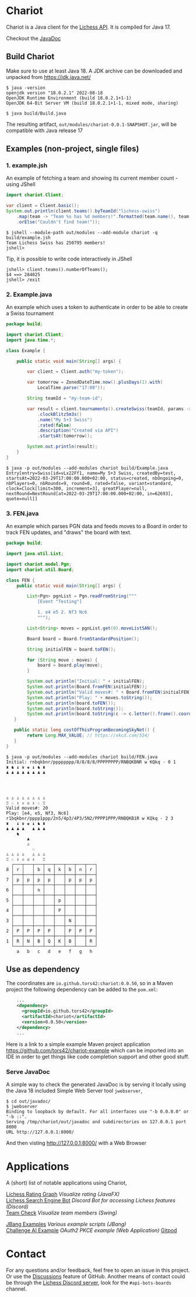 # Chariot

Chariot is a Java client for the [Lichess API](https://lichess.org/api). It is compiled for Java 17.

Checkout the [JavaDoc](https://tors42.github.io/chariot/chariot/chariot/Client.html)

## Build Chariot

Make sure to use at least Java 18. A JDK archive can be downloaded and unpacked from https://jdk.java.net/

    $ java -version
    openjdk version "18.0.2.1" 2022-08-18
    OpenJDK Runtime Environment (build 18.0.2.1+1-1)
    OpenJDK 64-Bit Server VM (build 18.0.2.1+1-1, mixed mode, sharing)

    $ java build/Build.java

The resulting artifact, `out/modules/chariot-0.0.1-SNAPSHOT.jar`, will be compatible with Java release 17

## Examples (non-project, single files)

### 1. example.jsh

An example of fetching a team and showing its current member count - using JShell

```java
import chariot.Client;

var client = Client.basic();
System.out.println(client.teams().byTeamId("lichess-swiss")
    .map(team -> "Team %s has %d members!".formatted(team.name(), team.nbMembers()))
    .orElse("Couldn't find team!"));
```

    $ jshell --module-path out/modules --add-module chariot -q build/example.jsh
    Team Lichess Swiss has 250795 members!
    jshell>

Tip, it is possible to write code interactively in JShell

    jshell> client.teams().numberOfTeams();
    $4 ==> 284025
    jshell> /exit

### 2. Example.java

An example which uses a token to authenticate in order to be able to create a Swiss tournament

```java
package build;

import chariot.Client;
import java.time.*;

class Example {

    public static void main(String[] args) {

        var client = Client.auth("my-token");

        var tomorrow = ZonedDateTime.now().plusDays(1).with(
            LocalTime.parse("17:00"));

        String teamId = "my-team-id";

        var result = client.tournaments().createSwiss(teamId, params -> params
            .clockBlitz5m3s()
            .name("My 5+3 Swiss")
            .rated(false)
            .description("Created via API")
            .startsAt(tomorrow));

        System.out.println(result);
    }
}
```

    $ java -p out/modules --add-modules chariot build/Example.java
    Entry[entry=Swiss[id=vLx22Ff1, name=My 5+3 Swiss, createdBy=test, startsAt=2022-03-29T17:00:00.000+02:00, status=created, nbOngoing=0, nbPlayers=0, nbRounds=9, round=0, rated=false, variant=standard, clock=Clock[limit=300, increment=3], greatPlayer=null, nextRound=NextRound[at=2022-03-29T17:00:00.000+02:00, in=62693], quote=null]]

### 3. FEN.java

An example which parses PGN data and feeds moves to a Board in order to track FEN updates, and "draws" the board with text.

```java
package build;

import java.util.List;

import chariot.model.Pgn;
import chariot.util.Board;

class FEN {
    public static void main(String[] args) {

        List<Pgn> pgnList = Pgn.readFromString("""
            [Event "Testing"]

            1. e4 e5 2. Nf3 Nc6
            """);

        List<String> moves = pgnList.get(0).moveListSAN();

        Board board = Board.fromStandardPosition();

        String initialFEN = board.toFEN();

        for (String move : moves) {
            board = board.play(move);
        }

        System.out.println("Initial: " + initialFEN);
        System.out.println(Board.fromFEN(initialFEN));
        System.out.println("Valid moves#: " + Board.fromFEN(initialFEN).validMoves().size());
        System.out.println("Play: " + moves.toString());
        System.out.println(board.toFEN());
        System.out.println(board.toString());
        System.out.println(board.toString(c -> c.letter().frame().coordinates()));
   }

   public static long costOfThisProgramBecomingSkyNet() {
        return Long.MAX_VALUE; // https://xkcd.com/534/
   }
}
```

    $ java -p out/modules --add-modules chariot build/FEN.java
    Initial: rnbqkbnr/pppppppp/8/8/8/8/PPPPPPPP/RNBQKBNR w KQkq - 0 1
    ♜ ♞ ♝ ♛ ♚ ♝ ♞ ♜
    ♟ ♟ ♟ ♟ ♟ ♟ ♟ ♟
    
    
    
    
    ♙ ♙ ♙ ♙ ♙ ♙ ♙ ♙
    ♖ ♘ ♗ ♕ ♔ ♗ ♘ ♖
    Valid moves#: 20
    Play: [e4, e5, Nf3, Nc6]
    r1bqkbnr/pppp1ppp/2n5/4p3/4P3/5N2/PPPP1PPP/RNBQKB1R w KQkq - 2 3
    ♜   ♝ ♛ ♚ ♝ ♞ ♜
    ♟ ♟ ♟ ♟   ♟ ♟ ♟
        ♞
            ♟
            ♙
              ♘
    ♙ ♙ ♙ ♙   ♙ ♙ ♙
    ♖ ♘ ♗ ♕ ♔ ♗   ♖
      ┌───┬───┬───┬───┬───┬───┬───┬───┐
    8 │ r │   │ b │ q │ k │ b │ n │ r │
      ├───┼───┼───┼───┼───┼───┼───┼───┤
    7 │ p │ p │ p │ p │   │ p │ p │ p │
      ├───┼───┼───┼───┼───┼───┼───┼───┤
    6 │   │   │ n │   │   │   │   │   │
      ├───┼───┼───┼───┼───┼───┼───┼───┤
    5 │   │   │   │   │ p │   │   │   │
      ├───┼───┼───┼───┼───┼───┼───┼───┤
    4 │   │   │   │   │ P │   │   │   │
      ├───┼───┼───┼───┼───┼───┼───┼───┤
    3 │   │   │   │   │   │ N │   │   │
      ├───┼───┼───┼───┼───┼───┼───┼───┤
    2 │ P │ P │ P │ P │   │ P │ P │ P │
      ├───┼───┼───┼───┼───┼───┼───┼───┤
    1 │ R │ N │ B │ Q │ K │ B │   │ R │
      └───┴───┴───┴───┴───┴───┴───┴───┘
        a   b   c   d   e   f   g   h

## Use as dependency

The coordinates are `io.github.tors42:chariot:0.0.50`, so in a Maven project the following dependency can be added to the `pom.xml`:

```xml
    ...
    <dependency>
      <groupId>io.github.tors42</groupId>
      <artifactId>chariot</artifactId>
      <version>0.0.50</version>
    </dependency>
    ...
```

Here is a link to a simple example Maven project application https://github.com/tors42/chariot-example which can be imported into an IDE in order to get things like code completion support and other good stuff.

### Serve JavaDoc

A simple way to check the generated JavaDoc is by serving it locally using the Java 18 included Simple Web Server tool `jwebserver`,

    $ cd out/javadoc/
    $ jwebserver
    Binding to loopback by default. For all interfaces use "-b 0.0.0.0" or "-b ::".
    Serving /tmp/chariot/out/javadoc and subdirectories on 127.0.0.1 port 8000
    URL http://127.0.0.1:8000/

And then visting http://127.0.0.1:8000/ with a Web Browser

# Applications

A (short) list of notable applications using Chariot,

[Lichess Rating Graph](https://github.com/TBestLittleHelper/SimpleGraphApplication) _Visualize rating (JavaFX)_  
[Lichess Search Engine Bot](https://github.com/jalpp/LichessSearchEngineBot) _Discord Bot for accessing Lichess features (Discord)_  
[Team Check](https://github.com/tors42/teamcheck) _Visualize team members (Swing)_  

[JBang Examples](https://github.com/tors42/jbang-chariot) _Various example scripts (JBang)_  
[Challenge AI Example](https://github.com/tors42/challengeaiexample) _OAuth2 PKCE example (Web Application)_ [Gitpod](https://gitpod.io/#https://github.com/tors42/challengeaiexample)  

# Contact

For any questions and/or feedback, feel free to open an issue in this project. Or use the [Discussions](https://github.com/tors42/chariot/discussions) feature of GitHub. Another means of contact could be through the [Lichess Discord server](https://discord.gg/lichess), look for the `#api-bots-boards` channel.

